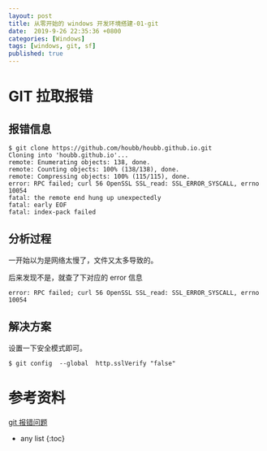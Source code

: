 ```yaml
---
layout: post
title: 从零开始的 windows 开发环境搭建-01-git
date:  2019-9-26 22:35:36 +0800
categories: [Windows]
tags: [windows, git, sf]
published: true
---
```


# GIT 拉取报错

## 报错信息

```
$ git clone https://github.com/houbb/houbb.github.io.git
Cloning into 'houbb.github.io'...
remote: Enumerating objects: 138, done.
remote: Counting objects: 100% (138/138), done.
remote: Compressing objects: 100% (115/115), done.
error: RPC failed; curl 56 OpenSSL SSL_read: SSL_ERROR_SYSCALL, errno 10054
fatal: the remote end hung up unexpectedly
fatal: early EOF
fatal: index-pack failed
```

## 分析过程

一开始以为是网络太慢了，文件又太多导致的。

后来发现不是，就查了下对应的 error 信息

```
error: RPC failed; curl 56 OpenSSL SSL_read: SSL_ERROR_SYSCALL, errno 10054
```

## 解决方案

设置一下安全模式即可。

```
$ git config  --global  http.sslVerify "false"
```

# 参考资料

[git 报错问题](https://www.cnblogs.com/emmetyang/p/10620819.html)

* any list
{:toc}
